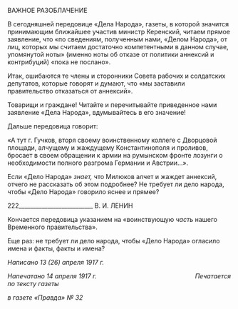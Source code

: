 ВАЖНОЕ РАЗОБЛАЧЕНИЕ

В сегодняшней передовице «Дела Народа», газеты, в которой значится принимаю­щим ближайшее участив министр Керенский, читаем прямое заявление, что «по сведе­ниям, полученным нами, «Делом Народа», от лиц, которых мы считаем достаточно компетентными в данном случае, упомянутой ноты» (именно ноты об отказе от поли­тики аннексий и контрибуций) «пока не послано».

Итак, ошибаются те члены и сторонники Совета рабочих и солдатских депутатов, которые говорят и думают, что «мы заставили правительство отказаться от аннексий».

Товарищи и граждане! Читайте и перечитывайте приведенное нами заявление «Дела Народа», вдумывайтесь в его значение!

Дальше передовица говорит:

«А тут г. Гучков, вторя своему воинственному коллеге с Дворцовой площади, алчущему и жаждуще­му Константинополя и проливов, бросает в своем обращении к армии на румынском фронте лозунги о необходимости полного разгрома Германии и Австрии...».

Если «Дело Народа» _знает,_ что Милюков алчет и жаждет аннексий, отчего не рас­сказать об этом подробнее? Не требует ли дело народа, чтобы «Дело Народа» говорило яснее и прямее?

  

222__________________________ В. И. ЛЕНИН

Кончается передовица указанием на «воинствующую _часть_ нашего Временного правительства».

Еще раз: не требует ли дело народа, чтобы «Дело Народа» огласило имена и факты, факты и имена?

_Написано 13 (26) апреля 1917 г._

_Напечатано 14 апреля 1917 г.                                                        Печатается по тексту газеты_

_в газете «Правда» № 32_